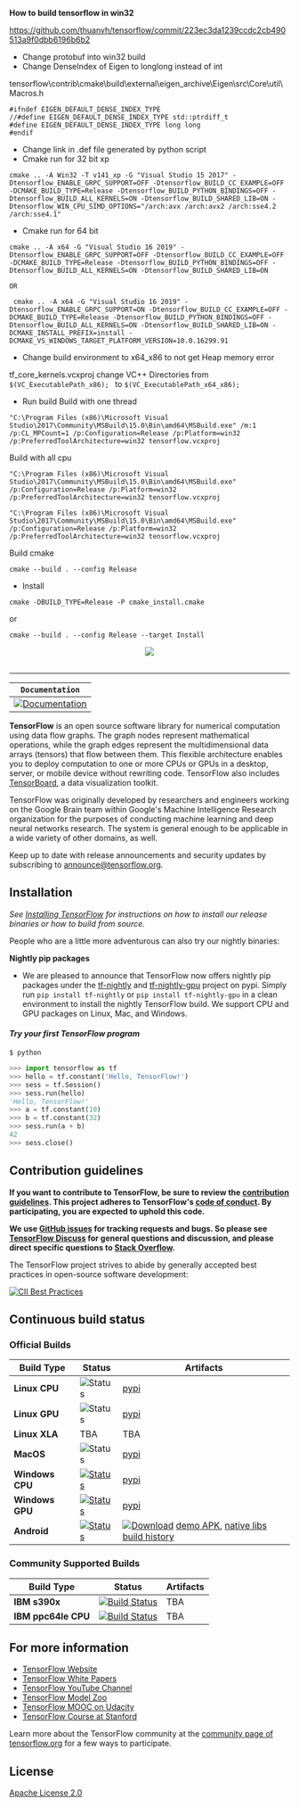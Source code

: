 **How to build tensorflow in win32**

https://github.com/thuanvh/tensorflow/commit/223ec3da1239ccdc2cb490513a9f0dbb6196b6b2

- Change protobuf into win32 build
- Change DenseIndex of Eigen to longlong instead of int

tensorflow\contrib\cmake\build\external\eigen_archive\Eigen\src\Core\util\Macros.h
```
#ifndef EIGEN_DEFAULT_DENSE_INDEX_TYPE
//#define EIGEN_DEFAULT_DENSE_INDEX_TYPE std::ptrdiff_t
#define EIGEN_DEFAULT_DENSE_INDEX_TYPE long long
#endif
```

- Change link in .def file generated by python script
- Cmake run for 32 bit xp
```
cmake .. -A Win32 -T v141_xp -G "Visual Studio 15 2017" -Dtensorflow_ENABLE_GRPC_SUPPORT=OFF -Dtensorflow_BUILD_CC_EXAMPLE=OFF -DCMAKE_BUILD_TYPE=Release -Dtensorflow_BUILD_PYTHON_BINDINGS=OFF -Dtensorflow_BUILD_ALL_KERNELS=ON -Dtensorflow_BUILD_SHARED_LIB=ON -Dtensorflow_WIN_CPU_SIMD_OPTIONS="/arch:avx /arch:avx2 /arch:sse4.2 /arch:sse4.1"
```
- Cmake run for 64 bit
```
cmake .. -A x64 -G "Visual Studio 16 2019" -Dtensorflow_ENABLE_GRPC_SUPPORT=OFF -Dtensorflow_BUILD_CC_EXAMPLE=OFF -DCMAKE_BUILD_TYPE=Release -Dtensorflow_BUILD_PYTHON_BINDINGS=OFF -Dtensorflow_BUILD_ALL_KERNELS=ON -Dtensorflow_BUILD_SHARED_LIB=ON 

OR

 cmake .. -A x64 -G "Visual Studio 16 2019" -Dtensorflow_ENABLE_GRPC_SUPPORT=ON -Dtensorflow_BUILD_CC_EXAMPLE=OFF -DCMAKE_BUILD_TYPE=Release -Dtensorflow_BUILD_PYTHON_BINDINGS=OFF -Dtensorflow_BUILD_ALL_KERNELS=ON -Dtensorflow_BUILD_SHARED_LIB=ON -DCMAKE_INSTALL_PREFIX=install -DCMAKE_VS_WINDOWS_TARGET_PLATFORM_VERSION=10.0.16299.91
```

- Change build environment to x64_x86 to not get Heap memory error

tf_core_kernels.vcxproj change VC++ Directories from 
```$(VC_ExecutablePath_x86); ```
to
```$(VC_ExecutablePath_x64_x86);```

- Run build
Build with one thread 
```
"C:\Program Files (x86)\Microsoft Visual Studio\2017\Community\MSBuild\15.0\Bin\amd64\MSBuild.exe" /m:1 /p:CL_MPCount=1 /p:Configuration=Release /p:Platform=win32 /p:PreferredToolArchitecture=win32 tensorflow.vcxproj
```
Build with all cpu
```
"C:\Program Files (x86)\Microsoft Visual Studio\2017\Community\MSBuild\15.0\Bin\amd64\MSBuild.exe" /p:Configuration=Release /p:Platform=win32 /p:PreferredToolArchitecture=win32 tensorflow.vcxproj
```
```
"C:\Program Files (x86)\Microsoft Visual Studio\2017\Community\MSBuild\15.0\Bin\amd64\MSBuild.exe" /p:Configuration=Release /p:Platform=win32 /p:PreferredToolArchitecture=win32 tensorflow.vcxproj
```
Build cmake
```
cmake --build . --config Release
```
- Install
```
cmake -DBUILD_TYPE=Release -P cmake_install.cmake
```
or
```
cmake --build . --config Release --target Install
```

<div align="center">
  <img src="https://www.tensorflow.org/images/tf_logo_transp.png"><br><br>
</div>

-----------------


| **`Documentation`** |
|-----------------|
| [![Documentation](https://img.shields.io/badge/api-reference-blue.svg)](https://www.tensorflow.org/api_docs/) |

**TensorFlow** is an open source software library for numerical computation using
data flow graphs.  The graph nodes represent mathematical operations, while
the graph edges represent the multidimensional data arrays (tensors) that flow
between them.  This flexible architecture enables you to deploy computation to one
or more CPUs or GPUs in a desktop, server, or mobile device without rewriting
code.  TensorFlow also includes [TensorBoard](https://www.tensorflow.org/guide/summaries_and_tensorboard), a data visualization toolkit.

TensorFlow was originally developed by researchers and engineers
working on the Google Brain team within Google's Machine Intelligence Research
organization for the purposes of conducting machine learning and deep neural
networks research.  The system is general enough to be applicable in a wide
variety of other domains, as well.

Keep up to date with release announcements and security updates by
subscribing to
[announce@tensorflow.org](https://groups.google.com/a/tensorflow.org/forum/#!forum/announce).

## Installation
*See [Installing TensorFlow](https://www.tensorflow.org/get_started/os_setup.html) for instructions on how to install our release binaries or how to build from source.*

People who are a little more adventurous can also try our nightly binaries:

**Nightly pip packages**
* We are pleased to announce that TensorFlow now offers nightly pip packages
under the [tf-nightly](https://pypi.python.org/pypi/tf-nightly) and
[tf-nightly-gpu](https://pypi.python.org/pypi/tf-nightly-gpu) project on pypi.
Simply run `pip install tf-nightly` or `pip install tf-nightly-gpu` in a clean
environment to install the nightly TensorFlow build. We support CPU and GPU
packages on Linux, Mac, and Windows.


#### *Try your first TensorFlow program*
```shell
$ python
```
```python
>>> import tensorflow as tf
>>> hello = tf.constant('Hello, TensorFlow!')
>>> sess = tf.Session()
>>> sess.run(hello)
'Hello, TensorFlow!'
>>> a = tf.constant(10)
>>> b = tf.constant(32)
>>> sess.run(a + b)
42
>>> sess.close()
```

## Contribution guidelines

**If you want to contribute to TensorFlow, be sure to review the [contribution
guidelines](CONTRIBUTING.md). This project adheres to TensorFlow's
[code of conduct](CODE_OF_CONDUCT.md). By participating, you are expected to
uphold this code.**

**We use [GitHub issues](https://github.com/tensorflow/tensorflow/issues) for
tracking requests and bugs. So please see
[TensorFlow Discuss](https://groups.google.com/a/tensorflow.org/forum/#!forum/discuss) for general questions
and discussion, and please direct specific questions to [Stack Overflow](https://stackoverflow.com/questions/tagged/tensorflow).**

The TensorFlow project strives to abide by generally accepted best practices in open-source software development:

[![CII Best Practices](https://bestpractices.coreinfrastructure.org/projects/1486/badge)](https://bestpractices.coreinfrastructure.org/projects/1486)


## Continuous build status

### Official Builds

| Build Type      | Status | Artifacts |
| ---             | ---    | ---       |
| **Linux CPU**   | ![Status](https://storage.googleapis.com/tensorflow-kokoro-build-badges/ubuntu-cc.png) | [pypi](https://pypi.org/project/tf-nightly/) |
| **Linux GPU**   | ![Status](https://storage.googleapis.com/tensorflow-kokoro-build-badges/ubuntu-gpu-cc.png) | [pypi](https://pypi.org/project/tf-nightly-gpu/) |
| **Linux XLA**   | TBA | TBA |
| **MacOS**       | ![Status](https://storage.googleapis.com/tensorflow-kokoro-build-badges/macos-py2-cc.png) | [pypi](https://pypi.org/project/tf-nightly/) |
| **Windows CPU** | [![Status](https://ci.tensorflow.org/buildStatus/icon?job=tensorflow-master-win-cmake-py)](https://ci.tensorflow.org/job/tensorflow-master-win-cmake-py) | [pypi](https://pypi.org/project/tf-nightly/) |
| **Windows GPU** | [![Status](http://ci.tensorflow.org/job/tf-master-win-gpu-cmake/badge/icon)](http://ci.tensorflow.org/job/tf-master-win-gpu-cmake/) | [pypi](https://pypi.org/project/tf-nightly-gpu/) |
| **Android**     | [![Status](https://ci.tensorflow.org/buildStatus/icon?job=tensorflow-master-android)](https://ci.tensorflow.org/job/tensorflow-master-android) | [![Download](https://api.bintray.com/packages/google/tensorflow/tensorflow/images/download.svg)](https://bintray.com/google/tensorflow/tensorflow/_latestVersion) [demo APK](https://ci.tensorflow.org/view/Nightly/job/nightly-android/lastSuccessfulBuild/artifact/out/tensorflow_demo.apk), [native libs](https://ci.tensorflow.org/view/Nightly/job/nightly-android/lastSuccessfulBuild/artifact/out/native/) [build history](https://ci.tensorflow.org/view/Nightly/job/nightly-android/) |


### Community Supported Builds

| Build Type      | Status | Artifacts |
| ---             | ---    | ---       |
| **IBM s390x**       | [![Build Status](http://ibmz-ci.osuosl.org/job/TensorFlow_IBMZ_CI/badge/icon)](http://ibmz-ci.osuosl.org/job/TensorFlow_IBMZ_CI/) | TBA |
| **IBM ppc64le CPU** | [![Build Status](http://powerci.osuosl.org/job/TensorFlow_Ubuntu_16.04_CPU/badge/icon)](http://powerci.osuosl.org/job/TensorFlow_Ubuntu_16.04_CPU/) | TBA |


## For more information

* [TensorFlow Website](https://www.tensorflow.org)
* [TensorFlow White Papers](https://www.tensorflow.org/about/bib)
* [TensorFlow YouTube Channel](https://www.youtube.com/channel/UC0rqucBdTuFTjJiefW5t-IQ)
* [TensorFlow Model Zoo](https://github.com/tensorflow/models)
* [TensorFlow MOOC on Udacity](https://www.udacity.com/course/deep-learning--ud730)
* [TensorFlow Course at Stanford](https://web.stanford.edu/class/cs20si)

Learn more about the TensorFlow community at the [community page of tensorflow.org](https://www.tensorflow.org/community) for a few ways to participate.

## License

[Apache License 2.0](LICENSE)
